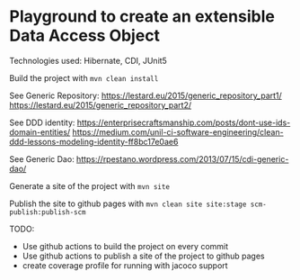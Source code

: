 # Playground to create an extensible Data Access Object
Technologies used:
Hibernate, CDI, JUnit5

Build the project with `mvn clean install`

See Generic Repository:
https://lestard.eu/2015/generic_repository_part1/
https://lestard.eu/2015/generic_repository_part2/

See DDD identity:
https://enterprisecraftsmanship.com/posts/dont-use-ids-domain-entities/
https://medium.com/unil-ci-software-engineering/clean-ddd-lessons-modeling-identity-ff8bc17e0ae6

See Generic Dao:
https://rpestano.wordpress.com/2013/07/15/cdi-generic-dao/

Generate a site of the project with `mvn site`

Publish the site to github pages with `mvn clean site site:stage scm-publish:publish-scm`

TODO:
- Use github actions to build the project on every commit
- Use github actions to publish a site of the project to github pages
- create coverage profile for running with jacoco support




